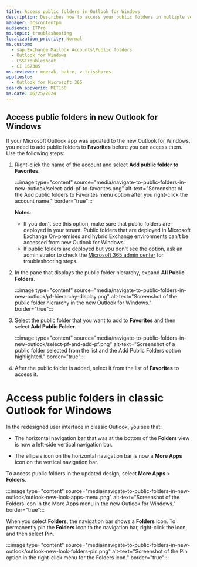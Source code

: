 ```yaml
---
title: Access public folders in Outlook for Windows
description: Describes how to access your public folders in multiple versions of Outlook for Windows.
manager: dcscontentpm
audience: ITPro
ms.topic: troubleshooting
localization_priority: Normal
ms.custom: 
  - sap:Exchange Mailbox Accounts\Public folders
  - Outlook for Windows
  - CSSTroubleshoot
  - CI 167385
ms.reviewer: meerak, batre, v-trisshores
appliesto: 
  - Outlook for Microsoft 365
search.appverid: MET150
ms.date: 06/25/2024
---
```

## Access public folders in new Outlook for Windows

If your Microsoft Outlook app was updated to the new Outlook for Windows, you need to add public folders to **Favorites** before you can access them. Use the following steps:

1. Right-click the name of the account and select **Add public folder to Favorites**.

   :::image type="content" source="media/navigate-to-public-folders-in-new-outlook/select-add-pf-to-favorites.png" alt-text="Screenshot of the Add public folders to Favorites menu option after you right-click the account name." border="true":::
  
   **Notes**:
   - If you don't see this option, make sure that public folders are deployed in your tenant. Public folders that are deployed in Microsoft Exchange On-premises and hybrid Exchange environments can't be accessed from new Outlook for Windows.
   - If public folders are deployed but you don't see the option, ask an administrator to check the [Microsoft 365 admin center](https://aka.ms/pfcte) for troubleshooting steps.
1. In the pane that displays the public folder hierarchy, expand **All Public Folders**.

   :::image type="content" source="media/navigate-to-public-folders-in-new-outlook/pf-hierarchy-display.png" alt-text="Screenshot of the public folder hierarchy in the new Outlook for Windows." border="true":::
  
1. Select the public folder that you want to add to **Favorites** and then select **Add Public Folder**.

   :::image type="content" source="media/navigate-to-public-folders-in-new-outlook/select-pf-and-add-pf.png" alt-text="Screenshot of a public folder selected from the list and the Add Public Folders option highlighted." border="true":::

1. After the public folder is added, select it from the list of **Favorites** to access it.

# Access public folders in classic Outlook for Windows

In the redesigned user interface in classic Outlook, you see that:

- The horizontal navigation bar that was at the bottom of the **Folders** view is now a left-side vertical navigation bar.

- The ellipsis icon on the horizontal navigation bar is now a **More Apps** icon on the vertical navigation bar.

To access public folders in the updated design, select **More Apps** \> **Folders**.

:::image type="content" source="media/navigate-to-public-folders-in-new-outlook/outlook-new-look-apps-menu.png" alt-text="Screenshot of the Folders icon in the More Apps menu in the new Outlook for Windows." border="true":::

When you select **Folders**, the navigation bar shows a **Folders** icon. To permanently pin the **Folders** icon to the navigation bar, right-click the icon, and then select **Pin**.

:::image type="content" source="media/navigate-to-public-folders-in-new-outlook/outlook-new-look-folders-pin.png" alt-text="Screenshot of the Pin option in the right-click menu for the Folders icon." border="true":::


